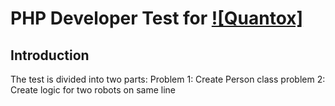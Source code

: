 # PHP Developer Test for [![Quantox]](http://quantox.com)

## Introduction
The test is divided into two parts:
Problem 1: Create Person class
problem 2: Create logic for two robots on same line

